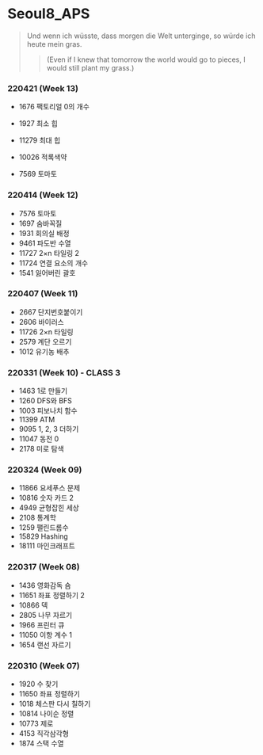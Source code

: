 # Seoul8_APS

> Und wenn ich wüsste, dass morgen die Welt unterginge, so würde ich heute mein gras.
>
> > (Even if I knew that tomorrow the world would go to pieces, I would still plant my grass.)

### 220421 (Week 13) 

- 1676 팩토리얼 0의 개수

- 1927 최소 힙

- 11279 최대 힙

- 10026 적록색약

- 7569 토마토

### 220414 (Week 12) 

- 	7576	토마토
- 1697	숨바꼭질
- 1931	회의실 배정
- 9461	파도반 수열
- 11727	2×n 타일링 2
- 11724	연결 요소의 개수
- 1541	잃어버린 괄호

### 220407 (Week 11) 

- 2667	단지번호붙이기
- 2606	바이러스
- 11726	2×n 타일링
- 2579	계단 오르기
- 1012	유기농 배추

### 220331 (Week 10) - CLASS 3

- 1463	1로 만들기
- 1260	DFS와 BFS
- 1003	피보나치 함수
- 11399	ATM
- 9095	1, 2, 3 더하기
- 11047	동전 0
- 2178	미로 탐색

### 220324 (Week 09)

- 11866 	요세푸스 문제
- 10816	숫자 카드 2
- 4949	균형잡힌 세상
- 2108	통계학
- 1259	팰린드롬수
- 15829	Hashing
- 18111	마인크래프트

### 220317 (Week 08)

- 1436	영화감독 숌	
- 11651	좌표 정렬하기 2	
- 10866	덱
- 2805	나무 자르기	
- 1966	프린터 큐	
- 11050	이항 계수 1	
- 1654	랜선 자르기

### 220310  (Week 07)

- 1920 	수 찾기	
- 11650 	좌표 정렬하기
- 1018	체스판 다시 칠하기	
- 10814	나이순 정렬	
- 10773	제로	
- 4153	직각삼각형	
- 1874	스택 수열



